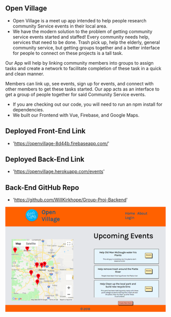 ## Open Village ##

- Open Village is a meet up app intended to help people research community Service events in their local area.
- We have the modern solution to the problem of getting community service events started and staffed! Every community needs help, services that need to be done. Trash pick up, help the elderly, general community service, but getting groups together and a better interface for people to connect on these projects is a tall task.

Our App will help by linking community members into groups to assign tasks and create a network to facilitate completion of these task in a quick and clean manner.

Members can link up, see events, sign up for events, and connect with other members to get these tasks started. Our app acts as an interface to get a group of people together for said Community Service events.

- If you are checking out our code, you will need to run an npm install for dependencies.
- We built our Frontend with Vue, Firebase, and Google Maps.


## Deployed Front-End Link ##

- 'https://openvillage-8d44b.firebaseapp.com/'

## Deployed Back-End Link ##

- 'https://openvillage.herokuapp.com/events'

## Back-End GitHub Repo ##

- 'https://github.com/WillKirkhope/Group-Proj-Backend'

![Image description](./homescreenimage.png)
